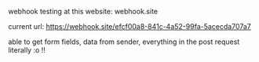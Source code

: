webhook testing at this website:
webhook.site

current url:
https://webhook.site/efcf00a8-841c-4a52-99fa-5acecda707a7

able to get form fields, data from sender, everything in the post request literally :o !!
